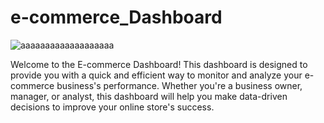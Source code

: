 # e-commerce_Dashboard

![aaaaaaaaaaaaaaaaaaa](https://github.com/Rony123777/e-commerce_Dashboard/assets/99428911/7b5ee444-0b35-481a-86ae-30c669e65371)


Welcome to the E-commerce Dashboard! This dashboard is designed to provide you with a quick and efficient way to monitor and analyze your e-commerce business's performance. Whether you're a business owner, manager, or analyst, this dashboard will help you make data-driven decisions to improve your online store's success.
